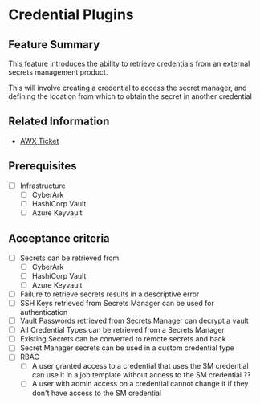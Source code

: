 # Credential Plugins

## Feature Summary

This feature introduces the ability to retrieve credentials from an external secrets management product.

This will involve creating a credential to access the secret manager, and defining the location from which to obtain the secret in another credential

## Related Information

* [AWX Ticket](https://github.com/ansible/awx/issues/2238)

## Prerequisites

* [ ] Infrastructure
  * [ ] CyberArk
  * [ ] HashiCorp Vault
  * [ ] Azure Keyvault

## Acceptance criteria

* [ ] Secrets can be retrieved from
  * [ ] CyberArk
  * [ ] HashiCorp Vault
  * [ ] Azure Keyvault
* [ ] Failure to retrieve secrets results in a descriptive error
* [ ] SSH Keys retrieved from Secrets Manager can be used for authentication
* [ ] Vault Passwords retrieved from Secrets Manager can decrypt a vault
* [ ] All Credential Types can be retrieved from a Secrets Manager
* [ ] Existing Secrets can be converted to remote secrets and back
* [ ] Secret Manager secrets can be used in a custom credential type
* [ ] RBAC
  * [ ] A user granted access to a credential that uses the SM credential can use it in a job template without access to the SM credential ??
  * [ ] A user with admin access on a credential cannot change it if they don't have access to the SM credential
